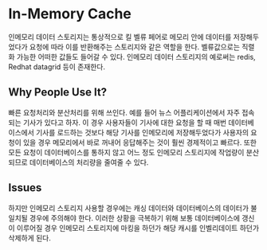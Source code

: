 # In-Memory Cache
인메모리 데이터 스토리지는 통상적으로 킬 벨류 페어로 메모리 안에 데이터를 저장해두었다가 요청에 따라 이를 반환해주는 스토리지와 같은 역할을 한다.
벨류값으로는 직렬화 가능한 어떠한 값들도 들어갈 수 있다.
인메모리 데이터 스토리지의 예로써는 redis, Redhat datagrid 등이 존재한다.

## Why People Use It?
빠른 요청처리와 분산처리를 위해 쓰인다.
예를 들어 뉴스 어플리케이션에서 자주 접속되는 기사가 있다고 하자.
이 경우 사용자들이 기사에 대한 요청을 할 때 매번 데이터베이스에서 기사를 로드하는 것보다 해당 기사를 인메모리에 저장해두었다가 사용자의 요청이 있을 경우 메모리에서 바로 꺼내어 응답해주는 것이 훨씬 경제적이고 빠르다.
또한 모든 요청이 데이터베이스를 통하지 않고 어느 정도 인메모리 스토리지에 작업량이 분산되므로 데이터베이스의 처리량을 줄여줄 수 있다.

## Issues
하지만 인메모리 스토리지 사용할 경우에는 캐싱 데이터와 데이터베이스의 데이터가 불일치될 경우에 주의해야 한다.
이러한 상황을 극복하기 위해 보통 데이터베이스에 갱신이 이루어질 경우 인메모리 스토리지에 마킹을 하던가 해당 캐시를 인벨리데이트 하던가 삭제하게 된다.
